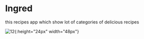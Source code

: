 # Ingred
this recipes app which show lot of categories of delicious recipes

![12](https://user-images.githubusercontent.com/69890404/115244179-fae26380-a123-11eb-8a32-39cf10f84a1d.png){:height="24px" width="48px"}


